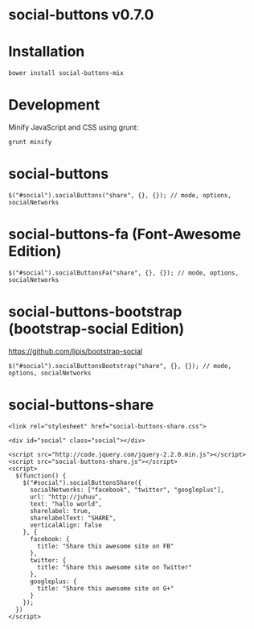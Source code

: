 social-buttons v0.7.0
==============

Installation
==============

```
bower install social-buttons-mix
```

Development
==============

Minify JavaScript and CSS using grunt:
```
grunt minify
```

social-buttons
==============
```
$("#social").socialButtons("share", {}, {}); // mode, options, socialNetworks
```

social-buttons-fa (Font-Awesome Edition)
==============
```
$("#social").socialButtonsFa("share", {}, {}); // mode, options, socialNetworks
```

social-buttons-bootstrap (bootstrap-social Edition)
==============
https://github.com/lipis/bootstrap-social

```
$("#social").socialButtonsBootstrap("share", {}, {}); // mode, options, socialNetworks
```

social-buttons-share
==============

```
<link rel="stylesheet" href="social-buttons-share.css">
```
```
<div id="social" class="social"></div>
```
```
<script src="http://code.jquery.com/jquery-2.2.0.min.js"></script>
<script src="social-buttons-share.js"></script>
<script>
  $(function() {
    $("#social").socialButtonsShare({
      socialNetworks: ["facebook", "twitter", "googleplus"],
      url: "http://juhuu",
      text: "hallo world",
      sharelabel: true,
      sharelabelText: "SHARE",
      verticalAlign: false
    }, {
      facebook: {
        title: "Share this awesome site on FB"
      },
      twitter: {
        title: "Share this awesome site on Twitter"
      },
      googleplus: {
        title: "Share this awesome site on G+"
      }
    });
  })
</script>
```
